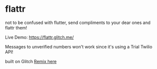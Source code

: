 # flattr

not to be confused with flutter, send compliments to your dear ones and flattr them!

Live Demo: https://flattr.glitch.me/ 

Messages to unverified numbers won't work since it's using a Trial Twilio API!

built on Glitch [Remix here](https://glitch.com/edit/#!/join/62271d41-390f-4999-a8ed-4fde93e7a326)


